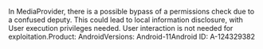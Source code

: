 In MediaProvider, there is a possible bypass of a permissions check due to a confused deputy. This could lead to local information disclosure, with User execution privileges needed. User interaction is not needed for exploitation.Product: AndroidVersions: Android-11Android ID: A-124329382